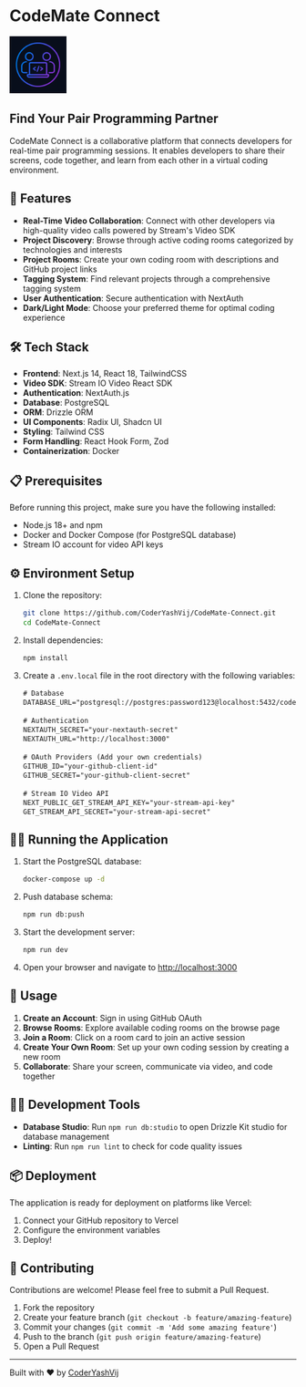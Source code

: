 # CodeMate Connect

<img src="public/icon.png" width="100" alt="CodeMate Connect Logo"/>

## Find Your Pair Programming Partner

CodeMate Connect is a collaborative platform that connects developers for real-time pair programming sessions. It enables developers to share their screens, code together, and learn from each other in a virtual coding environment.

## 🚀 Features

- **Real-Time Video Collaboration**: Connect with other developers via high-quality video calls powered by Stream's Video SDK
- **Project Discovery**: Browse through active coding rooms categorized by technologies and interests
- **Project Rooms**: Create your own coding room with descriptions and GitHub project links
- **Tagging System**: Find relevant projects through a comprehensive tagging system
- **User Authentication**: Secure authentication with NextAuth
- **Dark/Light Mode**: Choose your preferred theme for optimal coding experience

## 🛠️ Tech Stack

- **Frontend**: Next.js 14, React 18, TailwindCSS
- **Video SDK**: Stream IO Video React SDK
- **Authentication**: NextAuth.js
- **Database**: PostgreSQL
- **ORM**: Drizzle ORM
- **UI Components**: Radix UI, Shadcn UI
- **Styling**: Tailwind CSS
- **Form Handling**: React Hook Form, Zod
- **Containerization**: Docker

## 📋 Prerequisites

Before running this project, make sure you have the following installed:
- Node.js 18+ and npm
- Docker and Docker Compose (for PostgreSQL database)
- Stream IO account for video API keys

## ⚙️ Environment Setup

1. Clone the repository:
   ```bash
   git clone https://github.com/CoderYashVij/CodeMate-Connect.git
   cd CodeMate-Connect
   ```

2. Install dependencies:
   ```bash
   npm install
   ```

3. Create a `.env.local` file in the root directory with the following variables:
   ```
   # Database
   DATABASE_URL="postgresql://postgres:password123@localhost:5432/codemate_connect"
   
   # Authentication
   NEXTAUTH_SECRET="your-nextauth-secret"
   NEXTAUTH_URL="http://localhost:3000"
   
   # OAuth Providers (Add your own credentials)
   GITHUB_ID="your-github-client-id"
   GITHUB_SECRET="your-github-client-secret"
   
   # Stream IO Video API
   NEXT_PUBLIC_GET_STREAM_API_KEY="your-stream-api-key"
   GET_STREAM_API_SECRET="your-stream-api-secret"
   ```

## 🏃‍♂️ Running the Application

1. Start the PostgreSQL database:
   ```bash
   docker-compose up -d
   ```

2. Push database schema:
   ```bash
   npm run db:push
   ```

3. Start the development server:
   ```bash
   npm run dev
   ```

4. Open your browser and navigate to [http://localhost:3000](http://localhost:3000)

## 📝 Usage

1. **Create an Account**: Sign in using GitHub OAuth
2. **Browse Rooms**: Explore available coding rooms on the browse page
3. **Join a Room**: Click on a room card to join an active session
4. **Create Your Own Room**: Set up your own coding session by creating a new room
5. **Collaborate**: Share your screen, communicate via video, and code together

## 🧑‍💻 Development Tools

- **Database Studio**: Run `npm run db:studio` to open Drizzle Kit studio for database management
- **Linting**: Run `npm run lint` to check for code quality issues

## 📦 Deployment

The application is ready for deployment on platforms like Vercel:

1. Connect your GitHub repository to Vercel
2. Configure the environment variables
3. Deploy!

## 🤝 Contributing

Contributions are welcome! Please feel free to submit a Pull Request.

1. Fork the repository
2. Create your feature branch (`git checkout -b feature/amazing-feature`)
3. Commit your changes (`git commit -m 'Add some amazing feature'`)
4. Push to the branch (`git push origin feature/amazing-feature`)
5. Open a Pull Request

---

Built with ❤️ by [CoderYashVij](https://github.com/CoderYashVij)
